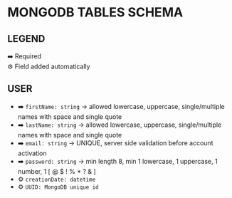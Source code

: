 # MONGODB TABLES SCHEMA

## LEGEND

➡️ Required <br>
⚙️ Field added automatically <br>

## USER

- ➡️ `firstName: string` → allowed lowercase, uppercase, single/multiple names with space and single quote
- ➡️ `lastName: string` → allowed lowercase, uppercase, single/multiple names with space and single quote
- ➡️ `email: string` → UNIQUE, server side validation before account activation
- ➡️ `password: string` → min length 8, min 1 lowercase, 1 uppercase, 1 number, 1 [ @ $ ! % * ? & ]
- ⚙️ `creationDate: datetime`
- ⚙️ `UUID: MongoDB unique id`
